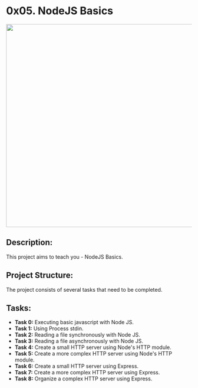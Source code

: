 # 0x05. NodeJS Basics 

<p align="center"> <img src="https://media.makeameme.org/created/nodejs.jpg" width="550" higth="550">

## Description:

This project aims to teach you - NodeJS Basics.

## Project Structure:

The project consists of several tasks that need to be completed.

## Tasks:

- **Task 0:** Executing basic javascript with Node JS.
- **Task 1:** Using Process stdin.
- **Task 2:** Reading a file synchronously with Node JS.
- **Task 3:** Reading a file asynchronously with Node JS.
- **Task 4:** Create a small HTTP server using Node's HTTP module.
- **Task 5:** Create a more complex HTTP server using Node's HTTP module.
- **Task 6:** Create a small HTTP server using Express.
- **Task 7:** Create a more complex HTTP server using Express.
- **Task 8:** Organize a complex HTTP server using Express.
